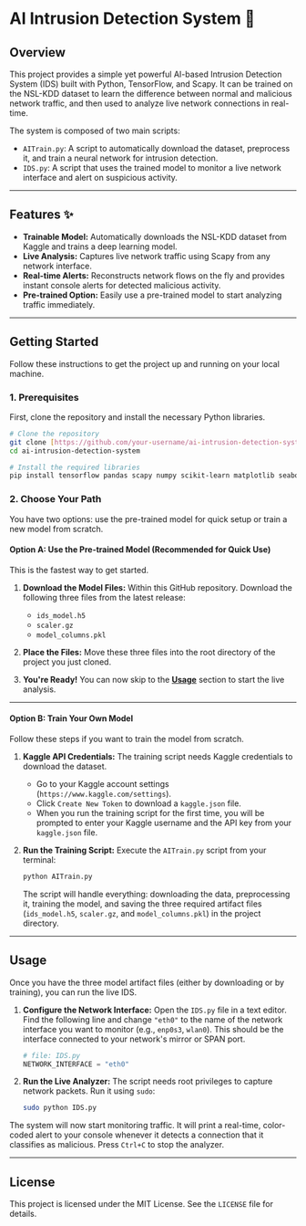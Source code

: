 # AI Intrusion Detection System 🚀

## Overview

This project provides a simple yet powerful AI-based Intrusion Detection System (IDS) built with Python, TensorFlow, and Scapy. It can be trained on the NSL-KDD dataset to learn the difference between normal and malicious network traffic, and then used to analyze live network connections in real-time.

The system is composed of two main scripts:
* `AITrain.py`: A script to automatically download the dataset, preprocess it, and train a neural network for intrusion detection.
* `IDS.py`: A script that uses the trained model to monitor a live network interface and alert on suspicious activity.

---

## Features ✨

* **Trainable Model:** Automatically downloads the NSL-KDD dataset from Kaggle and trains a deep learning model.
* **Live Analysis:** Captures live network traffic using Scapy from any network interface.
* **Real-time Alerts:** Reconstructs network flows on the fly and provides instant console alerts for detected malicious activity.
* **Pre-trained Option:** Easily use a pre-trained model to start analyzing traffic immediately.

---

## Getting Started

Follow these instructions to get the project up and running on your local machine.

### 1. Prerequisites

First, clone the repository and install the necessary Python libraries.

```bash
# Clone the repository
git clone [https://github.com/your-username/ai-intrusion-detection-system.git](https://github.com/your-username/ai-intrusion-detection-system.git)
cd ai-intrusion-detection-system

# Install the required libraries
pip install tensorflow pandas scapy numpy scikit-learn matplotlib seaborn opendatasets joblib
```

### 2. Choose Your Path

You have two options: use the pre-trained model for quick setup or train a new model from scratch.

#### Option A: Use the Pre-trained Model (Recommended for Quick Use)

This is the fastest way to get started.

1.  **Download the Model Files:**
    Within this GitHub repository. Download the following three files from the latest release:
    * `ids_model.h5`
    * `scaler.gz`
    * `model_columns.pkl`

2.  **Place the Files:**
    Move these three files into the root directory of the project you just cloned.

3.  **You're Ready!**
    You can now skip to the [**Usage**](#usage) section to start the live analysis.

***

#### Option B: Train Your Own Model

Follow these steps if you want to train the model from scratch.

1.  **Kaggle API Credentials:**
    The training script needs Kaggle credentials to download the dataset.
    * Go to your Kaggle account settings (`https://www.kaggle.com/settings`).
    * Click `Create New Token` to download a `kaggle.json` file.
    * When you run the training script for the first time, you will be prompted to enter your Kaggle username and the API key from your `kaggle.json` file.

2.  **Run the Training Script:**
    Execute the `AITrain.py` script from your terminal:
    ```bash
    python AITrain.py
    ```
    The script will handle everything: downloading the data, preprocessing it, training the model, and saving the three required artifact files (`ids_model.h5`, `scaler.gz`, and `model_columns.pkl`) in the project directory.

---

## Usage

Once you have the three model artifact files (either by downloading or by training), you can run the live IDS.

1.  **Configure the Network Interface:**
    Open the `IDS.py` file in a text editor. Find the following line and change `"eth0"` to the name of the network interface you want to monitor (e.g., `enp0s3`, `wlan0`). This should be the interface connected to your network's mirror or SPAN port.
    ```python
    # file: IDS.py
    NETWORK_INTERFACE = "eth0" 
    ```

2.  **Run the Live Analyzer:**
    The script needs root privileges to capture network packets. Run it using `sudo`:
    ```bash
    sudo python IDS.py
    ```

The system will now start monitoring traffic. It will print a real-time, color-coded alert to your console whenever it detects a connection that it classifies as malicious. Press `Ctrl+C` to stop the analyzer.

---

## License

This project is licensed under the MIT License. See the `LICENSE` file for details.
